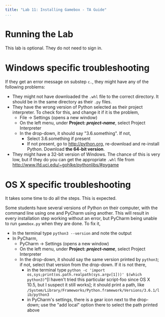 ```yaml
---
title: "Lab 11: Installing Gamebox - TA Guide"
...
```


# Running the Lab

This lab is optional.  They do not need to sign in.

# Windows specific troubleshooting

If they get an error message on substep `c.`, they might have any of the following problems:

-   They might not have downloaded the `.whl` file to the correct directory.  It should be in the same directory as their `.py` files.
-   They have the wrong version of Python selected as their project interpreter.  To check for this, and change it if it is the problem, 
    -   File → Settings (opens a new window)
    -   On the left menu, under **Project: *project-name***, select Project Interpreter
    -   In the drop-down, it should say "3.6.something".  If not,
        -   Select 3.6.something if present
        -   If not present, go to <http://python.org>, re-download and re-install Python.
            Download **the 64-bit version**.
-   They might have a 32-bit version of Windows.
    The chance of this is very low, but if they do you can get the appropriate `.whl` file from <http://www.lfd.uci.edu/~gohlke/pythonlibs/#pygame>

# OS X specific troubleshooting

It takes some time to do all the steps.  This is expected.

Some students have several versions of Python on their computer, with the command line using one and PyCharm using another.
This will result in every installation step working without an error, but PyCharm being unable to run `gamebox.py` when they are done.
To fix it,

-   In the terminal type `python3 --version` and note the output
-   In PyCharm,
    -   PyCharm → Settings (opens a new window)
    -   On the left menu, under **Project: *project-name***, select Project Interpreter
    -   In the drop-down, it should say the same version printed by `python3`; if not, select that version from the drop-down. If it is not there,
        -   in the terminal type `python -c 'import os,sys;print(os.path.realpath(sys.argv[1]))' $(which python3)`^[I haven't tried this particular script-foo since OS X 10.5, but I suspect it still works]; it should print a path, like `/System/Library/Frameworks/Python.framework/Versions/3.6.1/lib/python3`
        -   in PyCharm's settings, there is a gear icon next to the drop-down; use the "add local" option there to select the path printed above

